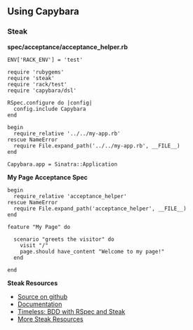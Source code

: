 Using Capybara
--------------


### Steak

**spec/acceptance/acceptance_helper.rb**

    ENV['RACK_ENV'] = 'test'

    require 'rubygems'
    require 'steak'
    require 'rack/test'
    require 'capybara/dsl'

    RSpec.configure do |config|
      config.include Capybara
    end
 
    begin 
      require_relative '../../my-app.rb'
    rescue NameError
      require File.expand_path('../../my-app.rb', __FILE__)
    end

    Capybara.app = Sinatra::Application

**My Page Acceptance Spec**

    begin 
      require_relative 'acceptance_helper'
    rescue NameError
      require File.expand_path('acceptance_helper', __FILE__)
    end

    feature "My Page" do

      scenario "greets the visitor" do
        visit "/"
        page.should have_content "Welcome to my page!" 
      end

    end

**Steak Resources**

*   [Source on github](https://github.com/cavalle/steak)
*   [Documentation](http://rdoc.info/gems/steak/1.0.1/frames/)
*   [Timeless: BDD with RSpec and Steak](http://timeless.judofyr.net/bdd-with-rspec-and-steak)
*   [More Steak Resources](https://github.com/cavalle/steak/wiki/Resources)


